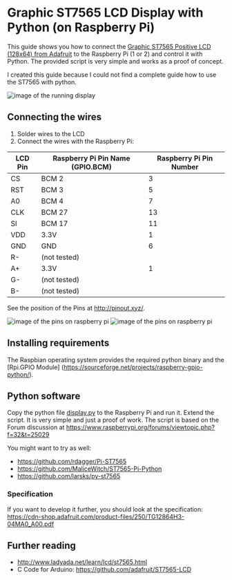 # Graphic ST7565 LCD Display with Python (on Raspberry Pi)

This guide shows you how to connect the [Graphic ST7565 Positive LCD (128x64) from Adafruit](https://www.adafruit.com/products/250) to the Raspberry Pi (1 or 2) and control it with Python. The provided script is very simple and works as a proof of concept.

I created this guide because I could not find a complete guide how to use the ST7565 with python.

![image of the running display](images/display.jpg)

## Connecting the wires

1. Solder wires to the LCD
2. Connect the wires with the Raspberry Pi:


| LCD Pin | Raspberry Pi Pin Name (GPIO.BCM) | Raspberry Pi Pin Number |
|------------------| ------ | ----------|
| CS| BCM 2 | 3 |
| RST| BCM 3 | 5 |
| A0| BCM 4 | 7 |
| CLK| BCM 27 | 13 |
| SI| BCM 17 | 11 |
| VDD| 3.3V | 1 |
| GND| GND | 6 |
| R- | (not tested) |  |
| A+ | 3.3V  | 1 |
| G- | (not tested) |  |
| B- | (not tested) |  |


See the position of the Pins at http://pinout.xyz/.

![image of the pins on raspberry pi](images/pins-rasp1.jpg)
![image of the pins on raspberry pi](images/pins-rasp2.jpg)

## Installing requirements
The Raspbian operating system provides the required python binary and the [Rpi.GPIO Module] (https://sourceforge.net/projects/raspberry-gpio-python/).


## Python software
Copy the python file [display.py](display.py) to the Raspberry Pi and run it. Extend the script. It is very simple and just a proof of work. The script is based on the Forum discussion at https://www.raspberrypi.org/forums/viewtopic.php?f=32&t=25029

You might want to try as well:
- https://github.com/rdagger/Pi-ST7565
- https://github.com/MaliceWitch/ST7565-Pi-Python
- https://github.com/larsks/py-st7565

### Specification
If you want to develop it further, you should look at the specification: https://cdn-shop.adafruit.com/product-files/250/TG12864H3-04MA0_A00.pdf  

## Further reading
 - http://www.ladyada.net/learn/lcd/st7565.html
 - C Code for Arduino: https://github.com/adafruit/ST7565-LCD
